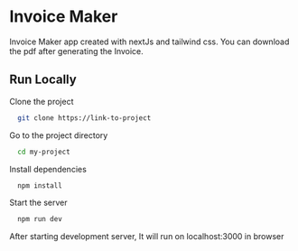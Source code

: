 
# Invoice Maker

Invoice Maker app created with nextJs and tailwind css. You can download the pdf after generating the Invoice.

## Run Locally

Clone the project

```bash
  git clone https://link-to-project
```

Go to the project directory

```bash
  cd my-project
```

Install dependencies

```bash
  npm install
```

Start the server

```bash
  npm run dev
```
After starting development server, It will run on localhost:3000 in browser
